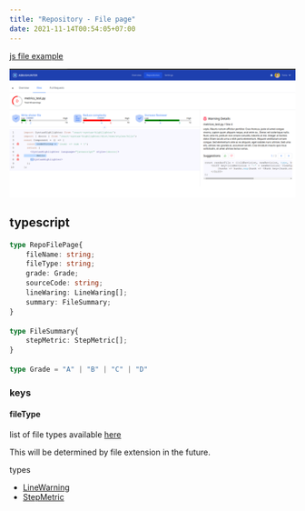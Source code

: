 ```yaml
---
title: "Repository - File page"
date: 2021-11-14T00:54:05+07:00
---
```


[js file example](/example/page-repo-file.js "example file")

![page screenshot](/screenshots/page-repository-file.png "screenshot")


## typescript
```typescript
type RepoFilePage{
    fileName: string;
    fileType: string;
    grade: Grade;
    sourceCode: string;
    lineWaring: LineWaring[];
    summary: FileSummary;
}

type FileSummary{
    stepMetric: StepMetric[];
}

type Grade = "A" | "B" | "C" | "D"
```

### keys 
#### fileType
list of file types available [here](https://github.com/react-syntax-highlighter/react-syntax-highlighter/blob/master/AVAILABLE_LANGUAGES_HLJS.MD)

This will be determined by file extension in the future.


types
- [LineWarning](/types/line-warning)
- [StepMetric](/types/components/step-metric/)
